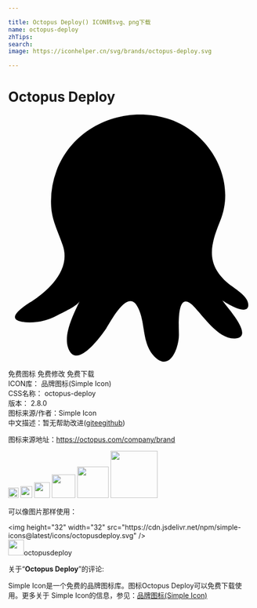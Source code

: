 ```yaml
---

title: Octopus Deploy() ICON转svg、png下载
name: octopus-deploy
zhTips: 
search: 
image: https://iconhelper.cn/svg/brands/octopus-deploy.svg

---
```


# Octopus Deploy  <small style="font-size: 60%;font-weight: 100"></small>

<div id="svg" class="svg-wrap">
<svg role="img" viewBox="0 0 24 24" xmlns="http://www.w3.org/2000/svg"><title>Octopus Deploy icon</title><path d="M2.18 18.212c1.805-1.162 3.928-3.162 3.122-5.51-.437-1.282-1.046-2.379-1.127-3.762a8.478 8.478 0 0 1 .515-3.46C6.31 1.14 11.126-.917 15.481.389c4.03 1.216 6.808 5.893 5.119 9.973-.965 2.356-1.395 4.173.755 6.006.582.496 2 1.24 1.992 2.123 0 1.163-2.27-.244-2.522-.445.286.503 3.138 3.487 1.325 3.688-1.67.194-3.147-2.139-4.15-3.142-1.686-1.682-1.395 2.042-1.403 2.81 0 1.212-.868 3.676-2.41 2.072-1.27-1.321-.775-3.433-1.674-4.905-.968-1.612-2.58 1.612-2.983 2.2-.45.66-2.713 3.844-3.596 2.147-.725-1.38.434-3.538 1.007-4.785-.209.453-1.685 1.123-2.115 1.34a5.738 5.738 0 0 1-3.057.706c-2.267-.163-.527-1.368.387-1.96l.023-.005z"/></svg>
</div>
<detail full-name='octopus-deploy'></detail>

<div class="detail-page">
<p>
<span><span class="badge-success badge">免费图标</span> <span class="badge-success badge">免费修改</span>  <span class="badge-success badge">免费下载</span> </span>
<br/>
<span>
ICON库：
<span class="badge-secondary badge">品牌图标(Simple Icon)</span> 
</span>
<br/>
<span>
CSS名称：
<span class="badge-secondary badge">octopus-deploy</span> 
</span>

<br/>
<span>
版本：
<span class="badge-secondary badge">2.8.0</span> 
</span>
<br/>
<span>图标来源/作者：<span class="badge-light badge">Simple Icon</span></span> 
<br/>
<span class="zh-detail">中文描述：暂无<span class="help-link"><span>帮助改进</span>(<a href="https://gitee.com/liuwave/icon-helper/edit/master/json/brands/octopus-deploy.json" target="_blank" rel="noopener noreferrer">gitee</a><a href="https://github.com/liuwave/icon-helper/edit/master/json/brands/octopus-deploy.json" target="_blank" rel="noopener noreferrer">github</a></span>)</span><br/>
</p>
</div><div class="description description alert alert-light"><p>图标来源地址：<a href="https://octopus.com/company/brand" target="_blank" rel="noopener noreferrer">https://octopus.com/company/brand</a></p></div>
<div class="alert alert-dark">
<img height="21" width="21" src="https://cdn.jsdelivr.net/npm/simple-icons@latest/icons/octopusdeploy.svg" />
<img height="24" width="24" src="https://cdn.jsdelivr.net/npm/simple-icons@latest/icons/octopusdeploy.svg" />
<img height="32" width="32" src="https://cdn.jsdelivr.net/npm/simple-icons@latest/icons/octopusdeploy.svg" />
<img height="48" width="48" src="https://cdn.jsdelivr.net/npm/simple-icons@latest/icons/octopusdeploy.svg" />
<img height="64" width="64" src="https://cdn.jsdelivr.net/npm/simple-icons@latest/icons/octopusdeploy.svg" />
<img height="96" width="96" src="https://cdn.jsdelivr.net/npm/simple-icons@latest/icons/octopusdeploy.svg" />

</div>
<div>
  <p>可以像图片那样使用：    
  </p>
  <div class="alert alert-primary" style="font-size: 14px">
    &lt;img height="32" width="32" src="https://cdn.jsdelivr.net/npm/simple-icons@latest/icons/octopusdeploy.svg" /&gt;
    <copy-btn content='<img height="32" width="32" src="https://cdn.jsdelivr.net/npm/simple-icons@latest/icons/octopusdeploy.svg" />'></copy-btn>
  </div>
  <div class="alert alert-secondary">
    <img height="32" width="32" src="https://cdn.jsdelivr.net/npm/simple-icons@latest/icons/octopusdeploy.svg" />octopusdeploy
    <copy-btn content="octopusdeploy" btn-title="复制图标名称"></copy-btn>
  </div>
</div>
<div class="icon-detail__container">
<p>关于“<b>Octopus Deploy</b>”的评论:</p>
</div>
<Vssue title="关于“Octopus Deploy”的评论" />
<div><p>Simple Icon是一个免费的品牌图标库。图标Octopus Deploy可以免费下载使用。更多关于  Simple Icon的信息，参见：<a target="_blank" href="https://iconhelper.cn/brands.html">品牌图标(Simple Icon)</a>
</p></div>
